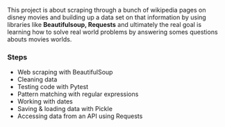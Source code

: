 
This project is about scraping through a bunch of wikipedia pages on disney movies and building up a data set on that information by using libraries like __Beautifulsoup, Requests__ and ultimately the real goal is learning how to solve real world problems by answering somes questions abouts movies worlds.

### Steps
- Web scraping with BeautifulSoup
- Cleaning data
- Testing code with Pytest
- Pattern matching with regular expressions
- Working with dates
- Saving & loading data with Pickle
- Accessing data from an API using Requests
